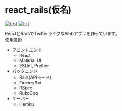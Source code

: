# react_rails(仮名)

[![test](https://github.com/roaris/react_rails/actions/workflows/test.yml/badge.svg)](https://github.com/roaris/react_rails/actions/workflows/test.yml)
[![lint](https://github.com/roaris/react_rails/actions/workflows/lint.yml/badge.svg)](https://github.com/roaris/react_rails/actions/workflows/lint.yml)

ReactとRailsでTwitterライクなWebアプリを作っています。  
使用技術
- フロントエンド
  - React
  - Material UI
  - ESLint, Prettier
- バックエンド
  - Rails(APIモード)
  - FactoryBot
  - RSpec
  - RuboCop
- サーバー
  - Heroku
